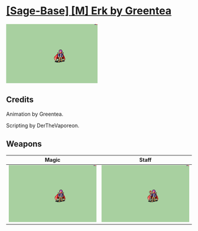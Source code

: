 # [\[Sage-Base\] \[M\] Erk by Greentea](./)

<img src="./6.%20Magic/Magic_000.png" alt="[Sage-Base] [M] Erk by Greentea standing" />

## Credits

Animation by Greentea.

Scripting by DerTheVaporeon.

## Weapons


|Magic |Staff |
|  :---: | :---: |
| <img alt="Magic animation" src="./6.%20Magic/Magic.gif" /> | <img alt="Staff animation" src="./7.%20Staff/Staff.gif" /> |
